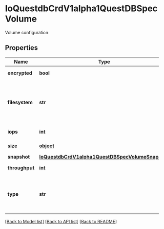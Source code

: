 # IoQuestdbCrdV1alpha1QuestDBSpecVolume

Volume configuration
## Properties
Name | Type | Description | Notes
------------ | ------------- | ------------- | -------------
**encrypted** | **bool** | Encrypt volume | [optional] 
**filesystem** | **str** | Volume filesystem.  Currently supports ext4 (by default) or zfs | [optional] 
**iops** | **int** | Volume IOPS | [optional] 
**size** | [**object**](.md) | Volume size | [optional] 
**snapshot** | [**IoQuestdbCrdV1alpha1QuestDBSpecVolumeSnapshot**](IoQuestdbCrdV1alpha1QuestDBSpecVolumeSnapshot.md) |  | [optional] 
**throughput** | **int** | Volume throughput | [optional] 
**type** | **str** | Volume type or storage class (example: gp3) | 

[[Back to Model list]](../README.md#documentation-for-models) [[Back to API list]](../README.md#documentation-for-api-endpoints) [[Back to README]](../README.md)


